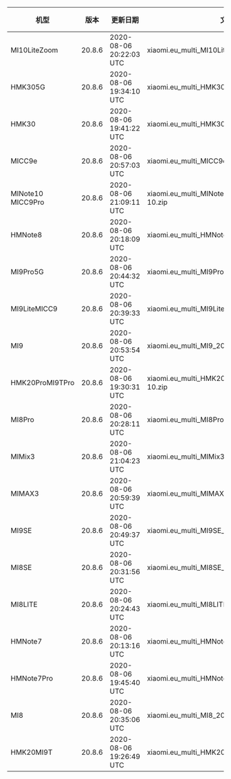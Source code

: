 | 机型 | 版本 | 更新日期 | 文件名 | 大小 | 下载链接 |
| ---- | ---- | ---- | ---- | ---- | ---- |
| MI10LiteZoom | 20.8.6 | 2020-08-06 20:22:03 UTC | xiaomi.eu_multi_MI10LiteZoom_20.8.6_v12-10.zip | 2.9 GB | [SourceForge](https://sourceforge.net/projects/xiaomi-eu-multilang-miui-roms/files/xiaomi.eu/MIUI-WEEKLY-RELEASES/20.8.6/xiaomi.eu_multi_MI10LiteZoom_20.8.6_v12-10.zip/download) |
| HMK305G | 20.8.6 | 2020-08-06 19:34:10 UTC | xiaomi.eu_multi_HMK305G_20.8.6_v12-10.zip | 2.8 GB | [SourceForge](https://sourceforge.net/projects/xiaomi-eu-multilang-miui-roms/files/xiaomi.eu/MIUI-WEEKLY-RELEASES/20.8.6/xiaomi.eu_multi_HMK305G_20.8.6_v12-10.zip/download) |
| HMK30 | 20.8.6 | 2020-08-06 19:41:22 UTC | xiaomi.eu_multi_HMK30_20.8.6_v12-10.zip | 2.6 GB | [SourceForge](https://sourceforge.net/projects/xiaomi-eu-multilang-miui-roms/files/xiaomi.eu/MIUI-WEEKLY-RELEASES/20.8.6/xiaomi.eu_multi_HMK30_20.8.6_v12-10.zip/download) |
| MICC9e | 20.8.6 | 2020-08-06 20:57:03 UTC | xiaomi.eu_multi_MICC9e_20.8.6_v12-10.zip | 2.4 GB | [SourceForge](https://sourceforge.net/projects/xiaomi-eu-multilang-miui-roms/files/xiaomi.eu/MIUI-WEEKLY-RELEASES/20.8.6/xiaomi.eu_multi_MICC9e_20.8.6_v12-10.zip/download) |
| MINote10 MICC9Pro | 20.8.6 | 2020-08-06 21:09:11 UTC | xiaomi.eu_multi_MINote10_MICC9Pro_20.8.6_v12-10.zip | 2.8 GB | [SourceForge](https://sourceforge.net/projects/xiaomi-eu-multilang-miui-roms/files/xiaomi.eu/MIUI-WEEKLY-RELEASES/20.8.6/xiaomi.eu_multi_MINote10_MICC9Pro_20.8.6_v12-10.zip/download) |
| HMNote8 | 20.8.6 | 2020-08-06 20:18:09 UTC | xiaomi.eu_multi_HMNote8_20.8.6_v12-10.zip | 2.2 GB | [SourceForge](https://sourceforge.net/projects/xiaomi-eu-multilang-miui-roms/files/xiaomi.eu/MIUI-WEEKLY-RELEASES/20.8.6/xiaomi.eu_multi_HMNote8_20.8.6_v12-10.zip/download) |
| MI9Pro5G | 20.8.6 | 2020-08-06 20:44:32 UTC | xiaomi.eu_multi_MI9Pro5G_20.8.6_v12-10.zip | 2.8 GB | [SourceForge](https://sourceforge.net/projects/xiaomi-eu-multilang-miui-roms/files/xiaomi.eu/MIUI-WEEKLY-RELEASES/20.8.6/xiaomi.eu_multi_MI9Pro5G_20.8.6_v12-10.zip/download) |
| MI9LiteMICC9 | 20.8.6 | 2020-08-06 20:39:33 UTC | xiaomi.eu_multi_MI9LiteMICC9_20.8.6_v12-10.zip | 2.6 GB | [SourceForge](https://sourceforge.net/projects/xiaomi-eu-multilang-miui-roms/files/xiaomi.eu/MIUI-WEEKLY-RELEASES/20.8.6/xiaomi.eu_multi_MI9LiteMICC9_20.8.6_v12-10.zip/download) |
| MI9 | 20.8.6 | 2020-08-06 20:53:54 UTC | xiaomi.eu_multi_MI9_20.8.6_v12-10.zip | 2.7 GB | [SourceForge](https://sourceforge.net/projects/xiaomi-eu-multilang-miui-roms/files/xiaomi.eu/MIUI-WEEKLY-RELEASES/20.8.6/xiaomi.eu_multi_MI9_20.8.6_v12-10.zip/download) |
| HMK20ProMI9TPro | 20.8.6 | 2020-08-06 19:30:31 UTC | xiaomi.eu_multi_HMK20ProMI9TPro_20.8.6_v12-10.zip | 2.8 GB | [SourceForge](https://sourceforge.net/projects/xiaomi-eu-multilang-miui-roms/files/xiaomi.eu/MIUI-WEEKLY-RELEASES/20.8.6/xiaomi.eu_multi_HMK20ProMI9TPro_20.8.6_v12-10.zip/download) |
| MI8Pro | 20.8.6 | 2020-08-06 20:28:11 UTC | xiaomi.eu_multi_MI8Pro_20.8.6_v12-10.zip | 2.4 GB | [SourceForge](https://sourceforge.net/projects/xiaomi-eu-multilang-miui-roms/files/xiaomi.eu/MIUI-WEEKLY-RELEASES/20.8.6/xiaomi.eu_multi_MI8Pro_20.8.6_v12-10.zip/download) |
| MIMix3 | 20.8.6 | 2020-08-06 21:04:23 UTC | xiaomi.eu_multi_MIMix3_20.8.6_v12-10.zip | 2.5 GB | [SourceForge](https://sourceforge.net/projects/xiaomi-eu-multilang-miui-roms/files/xiaomi.eu/MIUI-WEEKLY-RELEASES/20.8.6/xiaomi.eu_multi_MIMix3_20.8.6_v12-10.zip/download) |
| MIMAX3 | 20.8.6 | 2020-08-06 20:59:39 UTC | xiaomi.eu_multi_MIMAX3_20.8.6_v12-10.zip | 1.9 GB | [SourceForge](https://sourceforge.net/projects/xiaomi-eu-multilang-miui-roms/files/xiaomi.eu/MIUI-WEEKLY-RELEASES/20.8.6/xiaomi.eu_multi_MIMAX3_20.8.6_v12-10.zip/download) |
| MI9SE | 20.8.6 | 2020-08-06 20:49:37 UTC | xiaomi.eu_multi_MI9SE_20.8.6_v12-10.zip | 2.6 GB | [SourceForge](https://sourceforge.net/projects/xiaomi-eu-multilang-miui-roms/files/xiaomi.eu/MIUI-WEEKLY-RELEASES/20.8.6/xiaomi.eu_multi_MI9SE_20.8.6_v12-10.zip/download) |
| MI8SE | 20.8.6 | 2020-08-06 20:31:56 UTC | xiaomi.eu_multi_MI8SE_20.8.6_v12-10.zip | 2.3 GB | [SourceForge](https://sourceforge.net/projects/xiaomi-eu-multilang-miui-roms/files/xiaomi.eu/MIUI-WEEKLY-RELEASES/20.8.6/xiaomi.eu_multi_MI8SE_20.8.6_v12-10.zip/download) |
| MI8LITE | 20.8.6 | 2020-08-06 20:24:43 UTC | xiaomi.eu_multi_MI8LITE_20.8.6_v12-10.zip | 2.2 GB | [SourceForge](https://sourceforge.net/projects/xiaomi-eu-multilang-miui-roms/files/xiaomi.eu/MIUI-WEEKLY-RELEASES/20.8.6/xiaomi.eu_multi_MI8LITE_20.8.6_v12-10.zip/download) |
| HMNote7 | 20.8.6 | 2020-08-06 20:13:16 UTC | xiaomi.eu_multi_HMNote7_20.8.6_v12-10.zip | 2.3 GB | [SourceForge](https://sourceforge.net/projects/xiaomi-eu-multilang-miui-roms/files/xiaomi.eu/MIUI-WEEKLY-RELEASES/20.8.6/xiaomi.eu_multi_HMNote7_20.8.6_v12-10.zip/download) |
| HMNote7Pro | 20.8.6 | 2020-08-06 19:45:40 UTC | xiaomi.eu_multi_HMNote7Pro_20.8.6_v12-10.zip | 2.3 GB | [SourceForge](https://sourceforge.net/projects/xiaomi-eu-multilang-miui-roms/files/xiaomi.eu/MIUI-WEEKLY-RELEASES/20.8.6/xiaomi.eu_multi_HMNote7Pro_20.8.6_v12-10.zip/download) |
| MI8 | 20.8.6 | 2020-08-06 20:35:06 UTC | xiaomi.eu_multi_MI8_20.8.6_v12-10.zip | 2.4 GB | [SourceForge](https://sourceforge.net/projects/xiaomi-eu-multilang-miui-roms/files/xiaomi.eu/MIUI-WEEKLY-RELEASES/20.8.6/xiaomi.eu_multi_MI8_20.8.6_v12-10.zip/download) |
| HMK20MI9T | 20.8.6 | 2020-08-06 19:26:49 UTC | xiaomi.eu_multi_HMK20MI9T_20.8.6_v12-10.zip | 2.6 GB | [SourceForge](https://sourceforge.net/projects/xiaomi-eu-multilang-miui-roms/files/xiaomi.eu/MIUI-WEEKLY-RELEASES/20.8.6/xiaomi.eu_multi_HMK20MI9T_20.8.6_v12-10.zip/download) |
